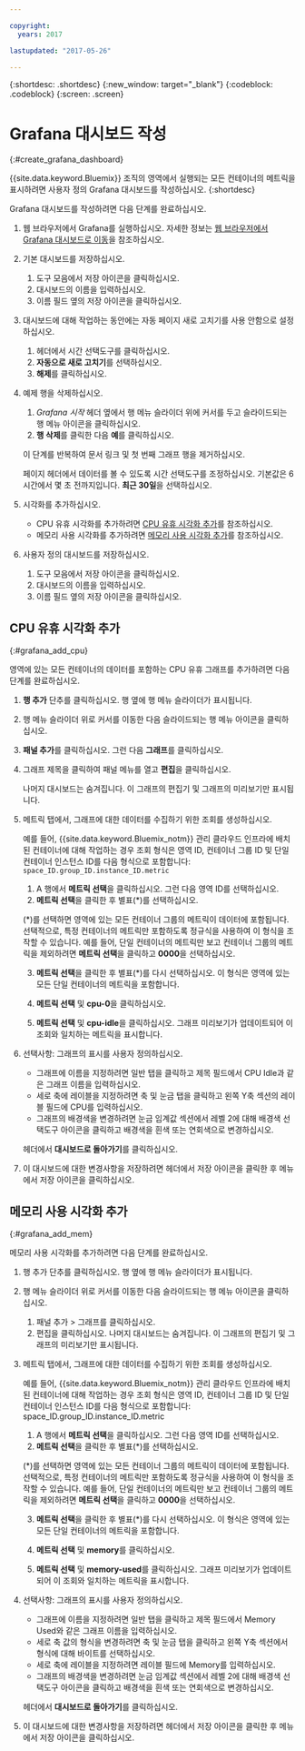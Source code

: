 ```yaml
---

copyright:
  years: 2017

lastupdated: "2017-05-26"

---
```



{:shortdesc: .shortdesc}
{:new_window: target="_blank"}
{:codeblock: .codeblock}
{:screen: .screen}

# Grafana 대시보드 작성
{:#create_grafana_dashboard}

{{site.data.keyword.Bluemix}} 조직의 영역에서 실행되는 모든 컨테이너의 메트릭을 표시하려면 사용자 정의 Grafana 대시보드를 작성하십시오.
{:shortdesc}

Grafana 대시보드를 작성하려면 다음 단계를 완료하십시오. 

1. 웹 브라우저에서 Grafana를 실행하십시오. 자세한 정보는 [웹 브라우저에서 Grafana 대시보드로 이동](navigating_grafana.html#launch_grafana_from_browser)을 참조하십시오. 

2. 기본 대시보드를 저장하십시오. 

    1. 도구 모음에서 저장 아이콘을 클릭하십시오. 
    2. 대시보드의 이름을 입력하십시오. 
    3. 이름 필드 옆의 저장 아이콘을 클릭하십시오. 
   
3. 대시보드에 대해 작업하는 동안에는 자동 페이지 새로 고치기를 사용 안함으로 설정하십시오.  

    1. 헤더에서 시간 선택도구를 클릭하십시오. 
    2. **자동으로 새로 고치기**를 선택하십시오. 
    3. **해제**를 클릭하십시오. 
 
 5. 예제 행을 삭제하십시오. 
 
     1. *Grafana 시작* 헤더 옆에서 행 메뉴 슬라이더 위에 커서를 두고 슬라이드되는 행 메뉴 아이콘을 클릭하십시오.
     2. **행 삭제**를 클릭한 다음 **예**를 클릭하십시오. 
     
     이 단계를 반복하여 문서 링크 및 첫 번째 그래프 행을 제거하십시오.  
     
     페이지 헤더에서 데이터를 볼 수 있도록 시간 선택도구를 조정하십시오. 기본값은 6시간에서 몇 초 전까지입니다. **최근 30일**을 선택하십시오. 
     
6. 시각화를 추가하십시오. 

    * CPU 유휴 시각화를 추가하려면 [CPU 유휴 시각화 추가](create_grafana_dashboard.html#grafana_add_cpu)를 참조하십시오. 
    * 메모리 사용 시각화를 추가하려면 [메모리 사용 시각화 추가](create_grafana_dashboard.html#grafana_add_mem)를 참조하십시오. 
        
7. 사용자 정의 대시보드를 저장하십시오. 

    1. 도구 모음에서 저장 아이콘을 클릭하십시오. 
    2. 대시보드의 이름을 입력하십시오. 
    3. 이름 필드 옆의 저장 아이콘을 클릭하십시오. 
    

## CPU 유휴 시각화 추가
{:#grafana_add_cpu}

영역에 있는 모든 컨테이너의 데이터를 포함하는 CPU 유휴 그래프를 추가하려면 다음 단계를 완료하십시오. 

1. **행 추가** 단추를 클릭하십시오. 행 옆에 행 메뉴 슬라이더가 표시됩니다. 
    
2. 행 메뉴 슬라이더 위로 커서를 이동한 다음 슬라이드되는 행 메뉴 아이콘을 클릭하십시오.

3. **패널 추가**를 클릭하십시오. 그런 다음 **그래프**를 클릭하십시오. 

4. 그래프 제목을 클릭하여 패널 메뉴를 열고 **편집**을 클릭하십시오.  

    나머지 대시보드는 숨겨집니다. 이 그래프의 편집기 및 그래프의 미리보기만 표시됩니다. 
    
5. 메트릭 탭에서, 그래프에 대한 데이터를 수집하기 위한 조회를 생성하십시오.  

    예를 들어, {{site.data.keyword.Bluemix_notm}} 관리 클라우드 인프라에 배치된 컨테이너에 대해 작업하는 경우 조회 형식은 영역 ID, 컨테이너 그룹 ID 및 단일 컨테이너 인스턴스 ID를 다음 형식으로 포함합니다: `space_ID.group_ID.instance_ID.metric`
        
    1. A 행에서 **메트릭 선택**을 클릭하십시오. 그런 다음 영역 ID를 선택하십시오. 
    2. **메트릭 선택**을 클릭한 후 별표(\*)를 선택하십시오. 
    
    (\*)를 선택하면 영역에 있는 모든 컨테이너 그룹의 메트릭이 데이터에 포함됩니다. 선택적으로, 특정 컨테이너의 메트릭만 포함하도록 정규식을 사용하여 이 형식을 조작할 수 있습니다. 예를 들어, 단일 컨테이너의 메트릭만 보고 컨테이너 그룹의 메트릭을 제외하려면 **메트릭 선택**을 클릭하고 **0000**을 선택하십시오. 
        
    3. **메트릭 선택**을 클릭한 후 별표(\*)를 다시 선택하십시오. 이 형식은 영역에 있는 모든 단일 컨테이너의 메트릭을 포함합니다. 
        
    4. **메트릭 선택** 및 **cpu-0**을 클릭하십시오. 
        
    5. **메트릭 선택** 및 **cpu-idle**을 클릭하십시오. 그래프 미리보기가 업데이트되어 이 조회와 일치하는 메트릭을 표시합니다. 
    
6. 선택사항: 그래프의 표시를 사용자 정의하십시오. 
    
    * 그래프에 이름을 지정하려면 일반 탭을 클릭하고 제목 필드에서 CPU Idle과 같은 그래프 이름을 입력하십시오. 
    * 세로 축에 레이블을 지정하려면 축 및 눈금 탭을 클릭하고 왼쪽 Y축 섹션의 레이블 필드에 CPU를 입력하십시오. 
    * 그래프의 배경색을 변경하려면 눈금 임계값 섹션에서 레벨 2에 대해 배경색 선택도구 아이콘을 클릭하고 배경색을 흰색 또는 연회색으로 변경하십시오. 
    
    헤더에서 **대시보드로 돌아가기**를 클릭하십시오. 
    
7. 이 대시보드에 대한 변경사항을 저장하려면 헤더에서 저장 아이콘을 클릭한 후 메뉴에서 저장 아이콘을 클릭하십시오. 


## 메모리 사용 시각화 추가
{:#grafana_add_mem}

메모리 사용 시각화를 추가하려면 다음 단계를 완료하십시오. 

1. 행 추가 단추를 클릭하십시오. 행 옆에 행 메뉴 슬라이더가 표시됩니다. 
   
2. 행 메뉴 슬라이더 위로 커서를 이동한 다음 슬라이드되는 행 메뉴 아이콘을 클릭하십시오.

    1. 패널 추가 > 그래프를 클릭하십시오. 
    2. 편집을 클릭하십시오. 나머지 대시보드는 숨겨집니다. 이 그래프의 편집기 및 그래프의 미리보기만 표시됩니다. 
    
3. 메트릭 탭에서, 그래프에 대한 데이터를 수집하기 위한 조회를 생성하십시오.  

    예를 들어, {{site.data.keyword.Bluemix_notm}} 관리 클라우드 인프라에 배치된 컨테이너에 대해 작업하는 경우 조회 형식은 영역 ID, 컨테이너 그룹 ID 및 단일 컨테이너 인스턴스 ID를 다음 형식으로 포함합니다: space_ID.group_ID.instance_ID.metric
        
    1. A 행에서 **메트릭 선택**을 클릭하십시오. 그런 다음 영역 ID를 선택하십시오. 
    2. **메트릭 선택**을 클릭한 후 별표(\*)를 선택하십시오. 
    
    (\*)를 선택하면 영역에 있는 모든 컨테이너 그룹의 메트릭이 데이터에 포함됩니다. 선택적으로, 특정 컨테이너의 메트릭만 포함하도록 정규식을 사용하여 이 형식을 조작할 수 있습니다. 예를 들어, 단일 컨테이너의 메트릭만 보고 컨테이너 그룹의 메트릭을 제외하려면 **메트릭 선택**을 클릭하고 **0000**을 선택하십시오. 
    
    3. **메트릭 선택**을 클릭한 후 별표(\*)를 다시 선택하십시오. 이 형식은 영역에 있는 모든 단일 컨테이너의 메트릭을 포함합니다. 
        
    4. **메트릭 선택** 및 **memory**를 클릭하십시오. 
        
    5. **메트릭 선택** 및 **memory-used**를 클릭하십시오. 그래프 미리보기가 업데이트되어 이 조회와 일치하는 메트릭을 표시합니다. 
    
6. 선택사항: 그래프의 표시를 사용자 정의하십시오. 
    
    * 그래프에 이름을 지정하려면 일반 탭을 클릭하고 제목 필드에서 Memory Used와 같은 그래프 이름을 입력하십시오. 
    *  세로 축 값의 형식을 변경하려면 축 및 눈금 탭을 클릭하고 왼쪽 Y축 섹션에서 형식에 대해 바이트를 선택하십시오. 
    * 세로 축에 레이블을 지정하려면 레이블 필드에 Memory를 입력하십시오. 
    * 그래프의 배경색을 변경하려면 눈금 임계값 섹션에서 레벨 2에 대해 배경색 선택도구 아이콘을 클릭하고 배경색을 흰색 또는 연회색으로 변경하십시오. 
    
    헤더에서 **대시보드로 돌아가기**를 클릭하십시오. 

7. 이 대시보드에 대한 변경사항을 저장하려면 헤더에서 저장 아이콘을 클릭한 후 메뉴에서 저장 아이콘을 클릭하십시오. 

